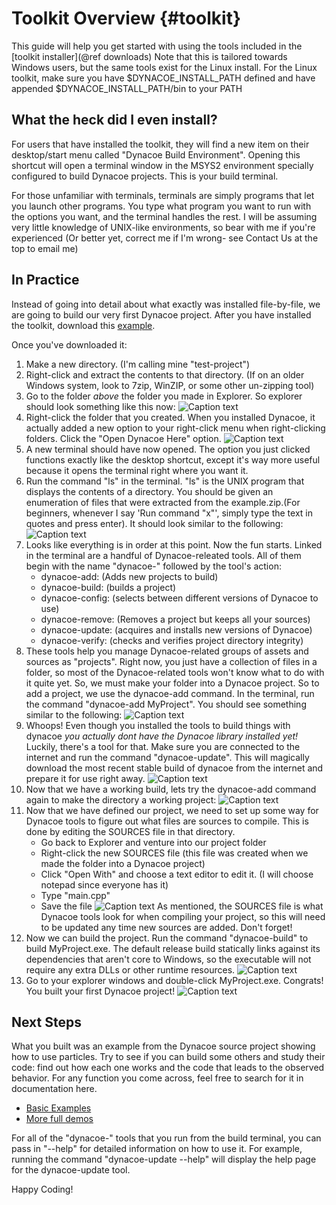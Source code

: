 Toolkit Overview {#toolkit}
================================

This guide will help you get started with using the tools included in the [toolkit installer](@ref downloads)
Note that this is tailored towards Windows users, but the same tools exist for the Linux install. For the 
Linux toolkit, make sure you have $DYNACOE_INSTALL_PATH defined and have appended $DYNACOE_INSTALL_PATH/bin to your PATH 

What the heck did I even install?
---------------------------------

For users that have installed the toolkit, they will find a new item on their desktop/start menu called "Dynacoe Build Environment".
Opening this shortcut will open a terminal window in the MSYS2 environment specially configured to build Dynacoe projects. This is 
your build terminal.

For those unfamiliar with terminals, terminals are simply programs that let you launch other programs. You type what program you want to run with the options you want, and the terminal handles the rest. 
I will be assuming very little knowledge of UNIX-like environments, so bear with me if you're experienced (Or better yet, correct me if I'm wrong- see Contact Us at the top to email me)

In Practice
-----------

Instead of going into detail about what exactly was installed file-by-file, we are going to build our very first Dynacoe project. 
After you have installed the toolkit, download this [example](https://jcorks.github.io/Dynacoe/download/example.zip).


Once you've downloaded it:
1. Make a new directory. (I'm calling mine "test-project")
2. Right-click and extract the contents to that directory. (If on an older Windows system, look to 7zip, WinZIP, or some other un-zipping tool)
3. Go to the folder *above* the folder you made in Explorer.
So explorer should look something like this now:
![Caption text](./toolkit-overview1.png "Seeing the new directory in the folder above it. We need pictures because I can't express this without it sounding over-complicated.")
4. Right-click the folder that you created. When you installed Dynacoe, it actually added a new option to your right-click menu when right-clicking folders. Click the "Open Dynacoe Here" option.
![Caption text](./toolkit-overview2.png "Right-click the directory and press the inconspicuous, secretly added right-click menu option.")
5. A new terminal should have now opened. The option you just clicked functions exactly like the desktop shortcut, except it's way more useful because it opens the terminal right where you want it.
6. Run the command "ls" in the terminal. "ls" is the UNIX program that displays the contents of a directory. You should be given an enumeration of files that were extracted from the example.zip.(For beginners, whenever I say 'Run command "x"', simply type the text in quotes and press enter). It should look similar to the following:
![Caption text](./toolkit-overview3.png "All the files that consist of the test project are here.")
7. Looks like everything is in order at this point. Now the fun starts. Linked in the terminal are a handful of Dynacoe-releated tools. 
All of them begin with the name "dynacoe-" followed by the tool's action:
    - dynacoe-add:    (Adds new projects to build)
    - dynacoe-build:  (builds a project)
    - dynacoe-config: (selects between different versions of Dynacoe to use)
    - dynacoe-remove: (Removes a project but keeps all your sources)
    - dynacoe-update: (acquires and installs new versions of Dynacoe)
    - dynacoe-verify: (checks and verifies project directory integrity)
8. These tools help you manage Dynacoe-related groups of assets and sources as "projects". Right now, you just have a collection of files in a folder, so most of the Dynacoe-related tools won't know what to do with it quite yet. So, we must make your folder into a Dynacoe project.
So to add a project, we use the dynacoe-add command. In the terminal, run the command "dynacoe-add MyProject". You should see something similar to the following:
![Caption text](./toolkit-overview4.png "A project was create- just kidding.")
9. Whoops! Even though you installed the tools to build things with dynacoe *you actually dont have the Dynacoe library installed yet!* Luckily, there's a tool for that. Make sure you are connected to the internet and run the command "dynacoe-update". This will magically download the most recent stable build of dynacoe from the internet and prepare it for use right away.
![Caption text](./toolkit-overview5.png "wget is amazing")
10. Now that we have a working build, lets try the dynacoe-add command again to make the directory a working project:
![Caption text](./toolkit-overview6.png "A project was created. yay")
11. Now that we have defined our project, we need to set up some way for Dynacoe tools to figure out what files are sources to compile. This is done by editing the SOURCES file in that directory.
    - Go back to Explorer and venture into our project folder
    - Right-click the new SOURCES file (this file was created when we made the folder into a Dynacoe project)
    - Click "Open With" and choose a text editor to edit it. (I will choose notepad since everyone has it)
    - Type "main.cpp"
    - Save the file
![Caption text](./toolkit-overview7.png "Editing the SOURCES file. No more slightly annoying, passive-aggressive comments! Yay!")
As mentioned, the SOURCES file is what Dynacoe tools look for when compiling your project, so this will need to be updated any time new sources are added. Don't forget!
12. Now we can build the project. Run the command "dynacoe-build" to build MyProject.exe. The default release build statically links against its dependencies that aren't core to Windows, so the executable will not require any extra DLLs or other runtime resources.
![Caption text](./toolkit-overview8.png "Building the project. Some lines may look different from yours!")
13. Go to your explorer windows and double-click MyProject.exe. Congrats! You built your first Dynacoe project!
![Caption text](./toolkit-overview9.png "Success")

Next Steps
----------
What you built was an example from the Dynacoe source project showing how to use particles. Try to see if you can build some others and study their code: find out how each one works and the code that leads to the observed behavior. For any function you come across, feel free to search for it in documentation here.
- [Basic Examples](https://github.com/jcorks/Dynacoe/tree/dev/build/Basic)
- [More full demos](https://github.com/jcorks/Dynacoe/tree/dev/build/Demos)

For all of the "dynacoe-" tools that you run from the build terminal, you can pass in "--help" for detailed information on how to use it. For example, running the command "dynacoe-update --help" will display the help page for the dynacoe-update tool.

Happy Coding!

